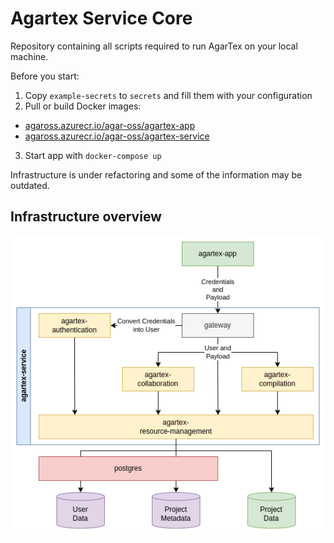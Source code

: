 # Agartex Service Core

Repository containing all scripts required to run AgarTex on your local machine.

Before you start:
1. Copy `example-secrets` to `secrets` and fill them with your configuration
2. Pull or build Docker images:
  * [agaross.azurecr.io/agar-oss/agartex-app](https://github.com/Agar-OSS/agartex-app)
  * [agaross.azurecr.io/agar-oss/agartex-service](https://github.com/Agar-OSS/agartex-service)
3. Start app with `docker-compose up`

Infrastructure is under refactoring and some of the information may be outdated.

## Infrastructure overview

![Infrastructure overview](design/microservices.png)

